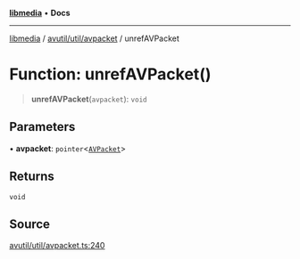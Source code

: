 [**libmedia**](../../../../README.md) • **Docs**

***

[libmedia](../../../../README.md) / [avutil/util/avpacket](../README.md) / unrefAVPacket

# Function: unrefAVPacket()

> **unrefAVPacket**(`avpacket`): `void`

## Parameters

• **avpacket**: `pointer`\<[`AVPacket`](../../../struct/avpacket/classes/AVPacket.md)\>

## Returns

`void`

## Source

[avutil/util/avpacket.ts:240](https://github.com/zhaohappy/libmedia/blob/b4bb608d2b1c00d036d73fc8d222b1a97be53694/src/avutil/util/avpacket.ts#L240)
